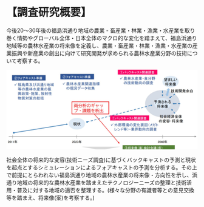 # 【調査研究概要】

今後20〜30年後の福島浜通り地域の農業 - 畜産業・林業・漁業・水産業を取り巻く情勢やグローバル全体・日本全体のマクロ的な変化を踏まえて、福島浜通り地域等の農林水産業の将来像を定義し、農業・畜産業・林業・漁業・水産業の産業振興や新産業の創出に向けて研究開発が求められる農林水産業分野の技術について考察する。

![](_page_0_Figure_2.jpeg)

社会全体の将来的な変容(技術ニーズ調査)に基づくバックキャストの予測と現状を起点とするシミュレーションによるフォアキャストの予測を分析する。その上で前提にとらわれない福島浜通り地域の農林水産業の将来像・方向性を示し、浜通り地域の将来的な農林水産業を踏まえたテクノロジーニーズの整理と技術活用・普及に対する地域の適否を整理する。(様々な分野の有識者等との意見交換等を踏まえ、将来像(案)を考察する。)
